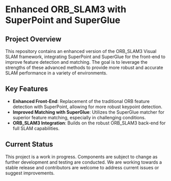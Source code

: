 # Enhanced ORB_SLAM3 with SuperPoint and SuperGlue

## Project Overview

This repository contains an enhanced version of the ORB_SLAM3 Visual SLAM framework, integrating SuperPoint and SuperGlue for the front-end to improve feature detection and matching. The goal is to leverage the strengths of these advanced methods to provide more robust and accurate SLAM performance in a variety of environments.

## Key Features

- **Enhanced Front-End**: Replacement of the traditional ORB feature detection with SuperPoint, allowing for more robust keypoint detection.
- **Improved Matching with SuperGlue**: Utilizes the SuperGlue matcher for superior feature matching, especially in challenging conditions.
- **ORB_SLAM3 Integration**: Builds on the robust ORB_SLAM3 back-end for full SLAM capabilities.

## Current Status

This project is a work in progress. Components are subject to change as further development and testing are conducted. We are working towards a stable release and contributors are welcome to address current issues or suggest improvements.
